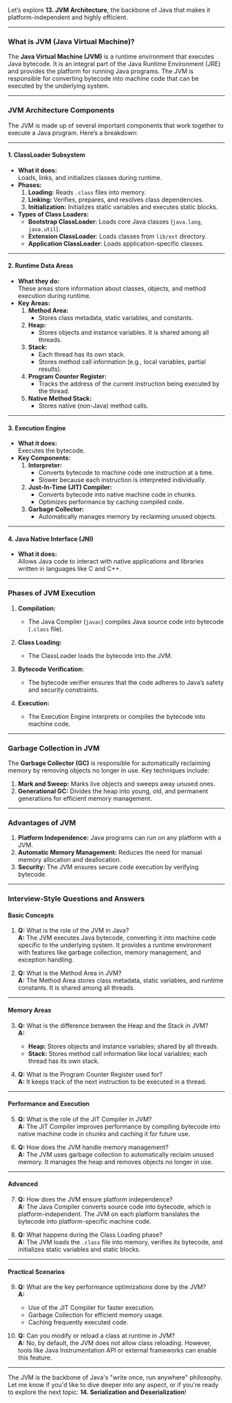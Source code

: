 Let’s explore **13. JVM Architecture**, the backbone of Java that makes it platform-independent and highly efficient.

---

### **What is JVM (Java Virtual Machine)?**

The **Java Virtual Machine (JVM)** is a runtime environment that executes Java bytecode. It is an integral part of the Java Runtime Environment (JRE) and provides the platform for running Java programs. The JVM is responsible for converting bytecode into machine code that can be executed by the underlying system.

---

### **JVM Architecture Components**

The JVM is made up of several important components that work together to execute a Java program. Here’s a breakdown:

---

#### **1. ClassLoader Subsystem**
- **What it does:**  
  Loads, links, and initializes classes during runtime.
- **Phases:**
  1. **Loading:** Reads `.class` files into memory.
  2. **Linking:** Verifies, prepares, and resolves class dependencies.
  3. **Initialization:** Initializes static variables and executes static blocks.
- **Types of Class Loaders:**
  - **Bootstrap ClassLoader**: Loads core Java classes (`java.lang`, `java.util`).
  - **Extension ClassLoader**: Loads classes from `lib/ext` directory.
  - **Application ClassLoader**: Loads application-specific classes.

---

#### **2. Runtime Data Areas**
- **What they do:**  
  These areas store information about classes, objects, and method execution during runtime.
- **Key Areas:**
  1. **Method Area:**
     - Stores class metadata, static variables, and constants.
  2. **Heap:**
     - Stores objects and instance variables. It is shared among all threads.
  3. **Stack:**
     - Each thread has its own stack.
     - Stores method call information (e.g., local variables, partial results).
  4. **Program Counter Register:**
     - Tracks the address of the current instruction being executed by the thread.
  5. **Native Method Stack:**
     - Stores native (non-Java) method calls.

---

#### **3. Execution Engine**
- **What it does:**  
  Executes the bytecode.
- **Key Components:**
  1. **Interpreter:**
     - Converts bytecode to machine code one instruction at a time.
     - Slower because each instruction is interpreted individually.
  2. **Just-In-Time (JIT) Compiler:**
     - Converts bytecode into native machine code in chunks.
     - Optimizes performance by caching compiled code.
  3. **Garbage Collector:**
     - Automatically manages memory by reclaiming unused objects.

---

#### **4. Java Native Interface (JNI)**
- **What it does:**  
  Allows Java code to interact with native applications and libraries written in languages like C and C++.

---

### **Phases of JVM Execution**

1. **Compilation:**
   - The Java Compiler (`javac`) compiles Java source code into bytecode (`.class` file).

2. **Class Loading:**
   - The ClassLoader loads the bytecode into the JVM.

3. **Bytecode Verification:**
   - The bytecode verifier ensures that the code adheres to Java’s safety and security constraints.

4. **Execution:**
   - The Execution Engine interprets or compiles the bytecode into machine code.

---

### **Garbage Collection in JVM**

The **Garbage Collector (GC)** is responsible for automatically reclaiming memory by removing objects no longer in use. Key techniques include:
1. **Mark and Sweep:** Marks live objects and sweeps away unused ones.  
2. **Generational GC:** Divides the heap into young, old, and permanent generations for efficient memory management.

---

### **Advantages of JVM**
1. **Platform Independence:** Java programs can run on any platform with a JVM.  
2. **Automatic Memory Management:** Reduces the need for manual memory allocation and deallocation.  
3. **Security:** The JVM ensures secure code execution by verifying bytecode.

---

### **Interview-Style Questions and Answers**

#### **Basic Concepts**
1. **Q:** What is the role of the JVM in Java?  
   **A:** The JVM executes Java bytecode, converting it into machine code specific to the underlying system. It provides a runtime environment with features like garbage collection, memory management, and exception handling.

2. **Q:** What is the Method Area in JVM?  
   **A:** The Method Area stores class metadata, static variables, and runtime constants. It is shared among all threads.

---

#### **Memory Areas**
3. **Q:** What is the difference between the Heap and the Stack in JVM?  
   **A:**  
   - **Heap:** Stores objects and instance variables; shared by all threads.  
   - **Stack:** Stores method call information like local variables; each thread has its own stack.

4. **Q:** What is the Program Counter Register used for?  
   **A:** It keeps track of the next instruction to be executed in a thread.

---

#### **Performance and Execution**
5. **Q:** What is the role of the JIT Compiler in JVM?  
   **A:** The JIT Compiler improves performance by compiling bytecode into native machine code in chunks and caching it for future use.

6. **Q:** How does the JVM handle memory management?  
   **A:** The JVM uses garbage collection to automatically reclaim unused memory. It manages the heap and removes objects no longer in use.

---

#### **Advanced**
7. **Q:** How does the JVM ensure platform independence?  
   **A:** The Java Compiler converts source code into bytecode, which is platform-independent. The JVM on each platform translates the bytecode into platform-specific machine code.

8. **Q:** What happens during the Class Loading phase?  
   **A:** The JVM loads the `.class` file into memory, verifies its bytecode, and initializes static variables and static blocks.

---

#### **Practical Scenarios**
9. **Q:** What are the key performance optimizations done by the JVM?  
   **A:**  
   - Use of the JIT Compiler for faster execution.  
   - Garbage Collection for efficient memory usage.  
   - Caching frequently executed code.

10. **Q:** Can you modify or reload a class at runtime in JVM?  
   **A:** No, by default, the JVM does not allow class reloading. However, tools like Java Instrumentation API or external frameworks can enable this feature.

---

The JVM is the backbone of Java's "write once, run anywhere" philosophy. Let me know if you'd like to dive deeper into any aspect, or if you're ready to explore the next topic: **14. Serialization and Deserialization**!